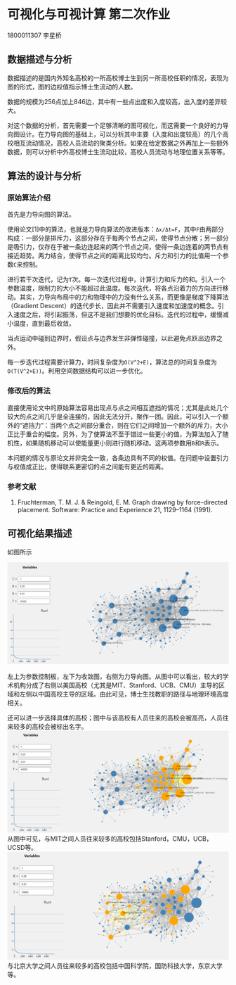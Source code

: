 # 可视化与可视计算 第二次作业

1800011307 李星桥

## 数据描述与分析

数据描述的是国内外知名高校的一所高校博士生到另一所高校任职的情况，表现为图的形式，图的边权值指示博士生流动的人数。

数据的规模为256点加上846边，其中有一些点出度和入度较高，出入度的差异较大。

对这个数据的分析，首先需要一个足够清晰的图可视化，而这需要一个良好的力导向图设计。在力导向图的基础上，可以分析其中主要（入度和出度较高）的几个高校相互流动情况，高校人员流动的聚类分析。如果在给定数据之外再加上一些额外数据，则可以分析中外高校博士生流动比较，高校人员流动与地理位置关系等等。

## 算法的设计与分析

### 原始算法介绍

首先是力导向图的算法。

使用论文[1]中的算法，也就是力导向算法的改进版本：`Δx/Δt=F`，其中`F`由两部分构成：一部分是排斥力，这部分存在于每两个节点之间，使得节点分散；另一部分是吸引力，仅存在于被一条边连起来的两个节点之间，使得一条边连着的两节点有接近趋势。两力结合，使得节点之间的距离比较均匀。斥力和引力的比值用一个参数`C`来控制。

进行若干次迭代，记为`T`次。每一次迭代过程中，计算引力和斥力的和。引入一个参数温度，限制力的大小不能超过此温度。每次迭代，将各点沿着力的方向进行移动。其实，力导向布局中的力和物理中的力没有什么关系，而更像是梯度下降算法（Gradient Descent）的迭代步长，因此并不需要引入速度和加速度的概念。引入速度之后，将引起振荡，但这不是我们想要的优化目标。迭代的过程中，缓慢减小温度，直到最后收敛。

当点运动中碰到边界时，假设点与边界发生非弹性碰撞，以此避免点跃出边界之外。

每一步迭代过程需要计算力，时间复杂度为`O(V^2+E)`，算法总的时间复杂度为`O(T(V^2+E))`。利用空间数据结构可以进一步优化。

### 修改后的算法

直接使用论文中的原始算法容易出现点与点之间相互遮挡的情况；尤其是此处几个较大的点之间几乎是全连接的，因此无法分开，聚作一团。因此，可以引入一个额外的“遮挡力”：当两个点之间部分重合，则在它们之间增加一个额外的斥力，大小正比于重合的幅度。另外，为了使算法不至于错过一些更小的值，为算法加入了随机性，如果随机移动可以使能量更小则进行随机移动。这两项参数用`B`和`R`表示。

本问题的情况与原论文并非完全一致，各条边具有不同的权值。在问题中设置引力与权值成正比，使得联系更密切的点之间能有更近的距离。

### 参考文献

1. Fruchterman, T. M. J. & Reingold, E. M. Graph drawing by force-directed placement. Software: Practice and Experience 21, 1129–1164 (1991).

## 可视化结果描述

如图所示

![res1](res1.png)

左上为参数控制板，左下为收敛图，右侧为力导向图。从图中可以看出，较大的学术机构分成了右侧以美国高校（尤其是MIT、Stanford、UCB、CMU）主导的区域和左侧以中国高校主导的区域。由此可见，博士生找教职的路径与地理环境高度相关。

还可以进一步选择具体的高校；图中与该高校有人员往来的高校会被高亮，人员往来较多的高校会被标出名字。
![res2](res2.png)
从图中可见，与MIT之间人员往来较多的高校包括Stanford，CMU，UCB，UCSD等。
![res3](res3.png)
与北京大学之间人员往来较多的高校包括中国科学院，国防科技大学，东京大学等。
